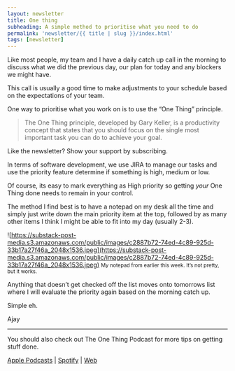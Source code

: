 ```yaml
---
layout: newsletter
title: One thing
subheading: A simple method to prioritise what you need to do
permalink: 'newsletter/{{ title | slug }}/index.html'
tags: [newsletter]
---
```


Like most people, my team and I have a daily catch up call in the morning to discuss what we did the previous day, our plan for today and any blockers we might have.

This call is usually a good time to make adjustments to your schedule based on the expectations of your team.

One way to prioritise what you work on is to use the “One Thing” principle.

> The One Thing principle, developed by Gary Keller, is a productivity concept that states that you should focus on the single most important task you can do to achieve your goal.
> 

Like the newsletter? Show your support by subscribing.

In terms of software development, we use JIRA to manage our tasks and use the priority feature determine if something is high, medium or low.

Of course, its easy to mark everything as High priority so getting *your* One Thing done needs to remain in your control.

The method I find best is to have a notepad on my desk all the time and simply just write down the main priority item at the top, followed by as many other items I think I might be able to fit into my day (usually 2-3).

![https://substack-post-media.s3.amazonaws.com/public/images/c2887b72-74ed-4c89-925d-33b17a27f46a_2048x1536.jpeg](https://substack-post-media.s3.amazonaws.com/public/images/c2887b72-74ed-4c89-925d-33b17a27f46a_2048x1536.jpeg) <small>My notepad from earlier this week. It’s not pretty, but it works.</small>

Anything that doesn’t get checked off the list moves onto tomorrows list where I will evaluate the priority again based on the morning catch up.

Simple eh.

Ajay

---

You should also check out The One Thing Podcast for more tips on getting stuff done.

[Apple Podcasts](https://podcasts.apple.com/us/podcast/the-one-thing/id1191482456) | [Spotify](https://open.spotify.com/show/4uUgC03FdqlFAHkA5KmOlr) | [Web](https://the1thing.com/podcast/)